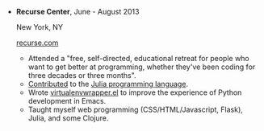 - **Recurse Center**, June - August 2013

    New York, NY

    [recurse.com](https://www.recurse.com)

    - Attended a "free, self-directed, educational retreat for people
      who want to get better at programming, whether they've been
      coding for three decades or three months".
    - [Contributed](https://github.com/JuliaLang/julia/commits?author=porterjamesj)
    to the [Julia programming language](http://julialang.org/).
    - Wrote
      [virtualenvwrapper.el](https://github.com/porterjamesj/virtualenvwrapper.el)
      to improve the experience of Python development in Emacs.
    - Taught myself web programming (CSS/HTML/Javascript, Flask),
      Julia, and some Clojure.
